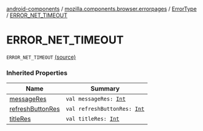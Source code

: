 [android-components](../../index.md) / [mozilla.components.browser.errorpages](../index.md) / [ErrorType](index.md) / [ERROR_NET_TIMEOUT](./-e-r-r-o-r_-n-e-t_-t-i-m-e-o-u-t.md)

# ERROR_NET_TIMEOUT

`ERROR_NET_TIMEOUT` [(source)](https://github.com/mozilla-mobile/android-components/blob/master/components/browser/errorpages/src/main/java/mozilla/components/browser/errorpages/ErrorPages.kt#L68)

### Inherited Properties

| Name | Summary |
|---|---|
| [messageRes](message-res.md) | `val messageRes: `[`Int`](https://kotlinlang.org/api/latest/jvm/stdlib/kotlin/-int/index.html) |
| [refreshButtonRes](refresh-button-res.md) | `val refreshButtonRes: `[`Int`](https://kotlinlang.org/api/latest/jvm/stdlib/kotlin/-int/index.html) |
| [titleRes](title-res.md) | `val titleRes: `[`Int`](https://kotlinlang.org/api/latest/jvm/stdlib/kotlin/-int/index.html) |
